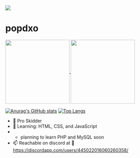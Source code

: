 <img src="https://cdn.discordapp.com/banners/445022016060260358/23cafcb418773a6198bd5938254a5266?size=4096">

# popdxo</h1>

<a href="https://github.com/popdxo/github-readme-stats">
  <img height=200 align="center" src="https://github-readme-stats.vercel.app/api?username=popdxo theme="gruvbox" />
</a>
<a href="https://github.com/popdxo/convoychat">
  <img height=200 align="center" src="https://github-readme-stats.vercel.app/api/top-langs?username=popdxo&layout=compact&langs_count=8&card_width=320" theme="gruvbox" />
</a>

[![Anurag's GitHub stats](https://github-readme-stats.vercel.app/api?username=popdxo&show_icons=true&theme=gruvbox)](https://github.com/popdxo/github-readme-stats)
[![Top Langs](https://github-readme-stats.vercel.app/api/top-langs/?username=popdxo&layout=donut&count=8&theme=gruvbox)](https://github.com/popdxo/github-readme-stats&langs)

- 💪 Pro Skidder
- 🏫 Learning: HTML, CSS, and JavaScript
- - planning to learn PHP and MySQL soon
- 📫 Reachable on discord at 🍔 https://discordapp.com/users/445022016060260358/

<!---
Sharkmouth-Sucks/Sharkmouth-Sucks is a ✨ special ✨ repository because its `README.md` (this file) appears on your GitHub profile.
You can click the Preview link to take a look at your changes.
--->
